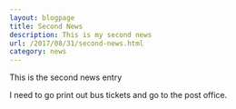 ```yaml
---
layout: blogpage
title: Second News
description: This is my second news
url: /2017/08/31/second-news.html
category: news
---
```

<p>This is the second news entry</p>

<p>I need to go print out bus tickets and go to the post office.</p>
